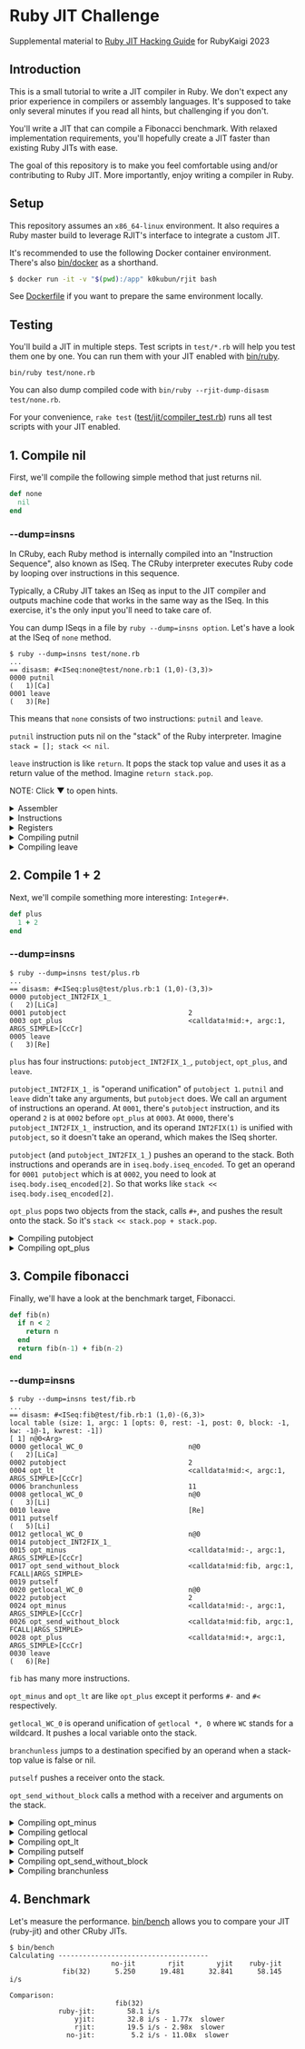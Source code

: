 # Ruby JIT Challenge

Supplemental material to [Ruby JIT Hacking Guide](https://rubykaigi.org/2023/presentations/k0kubun.html) for RubyKaigi 2023

## Introduction

This is a small tutorial to write a JIT compiler in Ruby.
We don't expect any prior experience in compilers or assembly languages.
It's supposed to take only several minutes if you read all hints, but challenging if you don't.

You'll write a JIT that can compile a Fibonacci benchmark.
With relaxed implementation requirements, you'll hopefully create a JIT faster than existing Ruby JITs with ease.

The goal of this repository is to make you feel comfortable using and/or contributing to Ruby JIT.
More importantly, enjoy writing a compiler in Ruby.

## Setup

This repository assumes an `x86_64-linux` environment.
It also requires a Ruby master build to leverage RJIT's interface to integrate a custom JIT.

It's recommended to use the following Docker container environment.
There's also [bin/docker](./bin/docker) as a shorthand.

```bash
$ docker run -it -v "$(pwd):/app" k0kubun/rjit bash
```

See [Dockerfile](./Dockerfile) if you want to prepare the same environment locally.

## Testing

You'll build a JIT in multiple steps.
Test scripts in `test/*.rb` will help you test them one by one.
You can run them with your JIT enabled with [bin/ruby](./bin/ruby).

```
bin/ruby test/none.rb
```

You can also dump compiled code with `bin/ruby --rjit-dump-disasm test/none.rb`.

For your convenience, `rake test` ([test/jit/compiler\_test.rb](./test/jit/compiler_test.rb))
runs all test scripts with your JIT enabled.

## 1. Compile nil

First, we'll compile the following simple method that just returns nil.

```rb
def none
  nil
end
```

### --dump=insns

In CRuby, each Ruby method is internally compiled into an "Instruction Sequence", also known as ISeq.
The CRuby interpreter executes Ruby code by looping over instructions in this sequence.

Typically, a CRuby JIT takes an ISeq as input to the JIT compiler and outputs machine code
that works in the same way as the ISeq. In this exercise, it's the only input you'll need to take care of.

You can dump ISeqs in a file by `ruby --dump=insns option`.
Let's have a look at the ISeq of `none` method.

```
$ ruby --dump=insns test/none.rb
...
== disasm: #<ISeq:none@test/none.rb:1 (1,0)-(3,3)>
0000 putnil                                                           (   1)[Ca]
0001 leave                                                            (   3)[Re]
```

This means that `none` consists of two instructions: `putnil` and `leave`.

`putnil` instruction puts nil on the "stack" of the Ruby interpreter. Imagine `stack = []; stack << nil`.

`leave` instruction is like `return`. It pops the stack top value and uses it as a return value of the method.
Imagine `return stack.pop`.

NOTE: Click ▼ to open hints.

<details>
<summary>Assembler</summary>

### Assembler

[lib/jit/assembler.rb](./lib/jit/assembler.rb) has an x86\_64 assembler that was copied from RJIT and then simplified.
Feel free to remove it and write it from scratch, but this tutorial will not cover how to encode x86\_64 instructions.

Here's example code using `Assembler`.

```rb
asm = Assembler.new
asm.mov(:rax, [:rsi, 8])
asm.add(:rax, 2)
write(asm)
```

This writes the following machine code into memory.

```asm
mov rax, [rsi + 8]
add rax, 2
```

`rax` and `rsi` are registers.
`[rsi + 8]` is memory access based off of a register, which reads memory 8 bytes after the address in `rsi`.
`2` is an immediate value.

See [lib/jit/assembler.rb](./lib/jit/assembler.rb) for what kind of input it can handle.

</details>
<details>
<summary>Instructions</summary>

### Instructions

There are various x86\_64 instructions.
However, it's enough to use only the following instructions to pass tests in this tutorial.

For `test/none.rb`, only `mov`, `add`, and `ret` are necessary.

| Instruction | Description                                 | Example      | Effect     |
|:------------|:--------------------------------------------|:-------------|:-----------|
| mov         | Assign a value.                             | `mov rax, 1` | `rax = 1`  |
| add         | Add a value.                                | `add rax, 1` | `rax += 1` |
| sub         | Subtract a value.                           | `sub rax, 1` | `rax -= 1` |
| cmp         | Compare values. Use it with cmovl.          | `cmp rdi, rsi`   | `rdi < rsi` |
| cmovl       | Assign a value if left < right.             | `cmovl rax, rcx` | `rax = rcx if rdi < rsi` |
| test        | Compare values. Use it with jz.             | `test rax, 1` | `rax & 1` |
| jz          | Jump if left and right have no common bits. | `jz 0x1234` | `goto 0x1234 if rax & 1 == 0` |
| jmp         | Jump to an address.                         | `jmp 0x1234` | `goto 0x1234` |
| call        | Call a function.                            | `call 0x1234` | `func()` |
| ret         | Return a value.                             | `ret` | `return rax` |

</details>
<details>
<summary>Registers</summary>

### Registers

Registers are like variables in machine code.
You're free to use registers in whatever way, but a [reference implementation](https://github.com/Shopify/ruby-jit-challenge/blob/k0kubun/lib/jit/compiler.rb)
used only the following registers.

| Register | Purpose |
|:---------|:--------|
| rdi      | `ec` (execution context) is set when a JIT function is called. It represents a Ruby thread. Used when you push/pop a stack frame. |
| rsi      | `cfp` (control frame pointer) is set when a JIT function is called. It represents a stack frame. Used when you fetch a local variable or a receiver. |
| rax      | A JIT function return value to be set before `ret` instruction. It can be also used as a "scratch register" to hold temporary values. |
| r8       | A general-purpose register. The reference implementation used this for the 1st slot of the Ruby VM stack, `stack[0]`. |
| r9       | A general-purpose register. The reference implementation used this for the 2nd slot of the Ruby VM stack, `stack[1]`. |
| r10      | A general-purpose register. The reference implementation used this for the 3rd slot of the Ruby VM stack, `stack[2]`. |
| r11      | A general-purpose register. The reference implementation used this for the 4th slot of the Ruby VM stack, `stack[3]`. |

</details>
<details>
<summary>Compiling putnil</summary>

### Compiling putnil

Open [lib/jit/compiler.rb](./lib/jit/compiler.rb) and add a case for `putnil`.

```diff
       # Iterate over each YARV instruction.
       insn_index = 0
       while insn_index < iseq.body.iseq_size
         insn = INSNS.fetch(C.rb_vm_insn_decode(iseq.body.iseq_encoded[insn_index]))
         case insn.name
         in :nop
           # none
+        in :putnil
+          # ...
         end
         insn_index += insn.len
       end
```

Let's push `nil` onto the stack.
In the scope of this tutorial, it's enough to use a random register as a replacement for a stack slot.

Let's say you decided to use `r8` for `stack[0]`, you could write the code as follows, for example.

```diff
+      STACK = [:r8]

       # Iterate over each YARV instruction.
       insn_index = 0
+      stack_size = 0
       while insn_index < iseq.body.iseq_size
         insn = INSNS.fetch(C.rb_vm_insn_decode(iseq.body.iseq_encoded[insn_index]))
         case insn.name
         in :nop
           # none
         in :putnil
+          asm.mov(STACK[stack_size], C.to_value(nil))
+          stack_size += 1
         end
         insn_index += insn.len
       end
```

`C` is a module with useful helpers to write a JIT.
`C.to_value` converts any Ruby object into its representation in the C language (and machine code).

`C.to_value(nil)` is 4, so this does `asm.mov(:r8, 4)`, which means `stack[0] = nil`.
This value in `r8` should be then handled by subsequent instructions like `leave`.

</details>
<details>
<summary>Compiling leave</summary>

### Compiling leave

`leave` instruction needs to do two things.

1. Pop a stack frame
2. Return a value

A JIT function is called after a corresponding stack frame is pushed.
However, the Ruby VM is not responsible for popping the stack frame after calling the JIT function.
So a JIT function needs to pop it on `leave` instruction.

A stack frame `cfp` is in `rsi`. The interpreter reads `ec->cfp` to fetch the current stack frame and `ec` is in `rdi`.
Therefore, you can generate code to pop a stack frame as follows.

```diff
       STACK = [:r8]
+      EC = :rdi
+      CFP = :rsi

       # Iterate over each YARV instruction.
       insn_index = 0
       stack_size = 0
       while insn_index < iseq.body.iseq_size
         insn = INSNS.fetch(C.rb_vm_insn_decode(iseq.body.iseq_encoded[insn_index]))
         case insn.name
         in :nop
           # none
         in :putnil
           asm.mov(STACK[stack_size], C.to_value(nil))
           stack_size += 1
+        in :leave
+          asm.add(CFP, C.rb_control_frame_t.size)
+          asm.mov([EC, C.rb_execution_context_t.offsetof(:cfp)], CFP)
         end
         insn_index += insn.len
       end
```

The `cfp` grows downward; `cfp -= 1` pushes a frame, and `cfp += 1` pops a frame.
Here, we want to pop a frame, so we do `cfp += 1`.
When we increment a pointer, `1` actually means the size of what it points to.
`cfp` is called `rb_control_frame_t` in the Ruby VM, and you can get its size by `C.rb_control_frame_t.size`.

To set that to `ec->cfp`, you need to get a memory address based off of `ec`.
The offset of `ec->cfp` relative to the head of `ec` is in `C.rb_execution_context_t.offsetof(:cfp)`.
So you can use `[EC, C.rb_execution_context_t.offsetof(:cfp)]` to get `ec->cfp`.

Finally, we'll return a value from the JIT function.
You should set a stack-top value to `rax` and then put `ret` instruction.

```diff
       # Iterate over each YARV instruction.
       insn_index = 0
       stack_size = 0
       while insn_index < iseq.body.iseq_size
         insn = INSNS.fetch(C.rb_vm_insn_decode(iseq.body.iseq_encoded[insn_index]))
         case insn.name
         in :nop
           # none
         in :putnil
           asm.mov(STACK[stack_size], C.to_value(nil))
           stack_size += 1
         in :leave
           asm.add(CFP, C.rb_control_frame_t.size)
           asm.mov([EC, C.rb_execution_context_t.offsetof(:cfp)], CFP)
+          asm.mov(:rax, STACK[stack_size - 1])
+          asm.ret
         end
         insn_index += insn.len
       end
```

Now you should be able to execute `test/none.rb`. Test it as follows.

```
$ bin/ruby --rjit-dump-disasm test/none.rb
  0x564e87d2c000: mov r8, 4
  0x564e87d2c007: add rsi, 0x40
  0x564e87d2c00b: mov qword ptr [rdi + 0x10], rsi
  0x564e87d2c00f: mov rax, r8
  0x564e87d2c012: ret

nil
```

`rake test` should pass one test that runs `test/none.rb`.

Also try changing what you're giving to `C.to_value` in `putnil` to double-check
the interpreter is calling the JIT function you generated.

</details>

## 2. Compile 1 + 2

Next, we'll compile something more interesting: `Integer#+`.

```rb
def plus
  1 + 2
end
```

### --dump=insns

```
$ ruby --dump=insns test/plus.rb
...
== disasm: #<ISeq:plus@test/plus.rb:1 (1,0)-(3,3)>
0000 putobject_INT2FIX_1_                                             (   2)[LiCa]
0001 putobject                              2
0003 opt_plus                               <calldata!mid:+, argc:1, ARGS_SIMPLE>[CcCr]
0005 leave                                                            (   3)[Re]
```

`plus` has four instructions: `putobject_INT2FIX_1_`, `putobject`, `opt_plus`, and `leave`.

`putobject_INT2FIX_1_` is "operand unification" of `putobject 1`.
`putnil` and `leave` didn't take any arguments, but `putobject` does.
We call an argument of instructions an operand.
At `0001`, there's `putobject` instruction, and its operand `2` is at `0002` before `opt_plus` at `0003`.
At `0000`, there's `putobject_INT2FIX_1_` instruction, and its operand `INT2FIX(1)` is unified with `putobject`,
so it doesn't take an operand, which makes the ISeq shorter.

`putobject` (and `putobject_INT2FIX_1_`) pushes an operand to the stack.
Both instructions and operands are in `iseq.body.iseq_encoded`.
To get an operand for `0001 putobject` which is at `0002`, you need to look at `iseq.body.iseq_encoded[2]`.
So that works like `stack << iseq.body.iseq_encoded[2]`.

`opt_plus` pops two objects from the stack, calls `#+`, and pushes the result onto the stack.
So it's `stack << stack.pop + stack.pop`.

<details>
<summary>Compiling putobject</summary>

### Compiling putobject

For `putobject_INT2FIX_1_`, you need to hard-code the operand as `1`.
Instead of `INT2FIX(1)` that is used in C, you can use `C.to_value(1)` instead.
So it can be:

```rb
STACK = [:r8, :r9]

in :putobject_INT2FIX_1_
  asm.mov(STACK[stack_size], C.to_value(1))
  stack_size += 1
```

For `putobject`, you need to get an operand from `iseq.body.iseq_encoded` as explained above.
You could write:

```rb
in :putobject
  operand = iseq.body.iseq_encoded[insn_index + 1]
  asm.mov(STACK[stack_size], operand)
```

</details>

<details>
<summary>Compiling opt_plus</summary>

### Compiling opt\_plus

`opt_plus` is capable of handling any `#+` methods, but specifically optimizes a few methods such as `Integer#+`.
In this tutorial, we're going to handle only `Integer`s. It's okay to assume operands are all `Integer`s.

In CRuby, a small-enough `Integer` is expressed as `(num << 1) + 1`.
So an `Integer` object `1` is expressed as `(1 << 1) + 1`, which is `3`.

You'll take `(num1 << 1) + 1` and `(num2 << 1) + 1` as operands.
If you just add them, the result will be `((num1 + num2) << 1) + 2`.
The actual representation for `num1 + num2` is `((num1 + num2) << 1) + 1`,
so you'll need to subtract it by 1.

Here's an example implementation.

```rb
in :opt_plus
  recv = STACK[stack_size - 2]
  obj = STACK[stack_size - 1]

  asm.add(recv, obj)
  asm.sub(recv, 1)

  stack_size -= 1
```

Test those instructions with `bin/ruby --rjit-dump-disasm test/plus.rb`.

</details>

## 3. Compile fibonacci

Finally, we'll have a look at the benchmark target, Fibonacci.

```rb
def fib(n)
  if n < 2
    return n
  end
  return fib(n-1) + fib(n-2)
end
```

### --dump=insns

```
$ ruby --dump=insns test/fib.rb
...
== disasm: #<ISeq:fib@test/fib.rb:1 (1,0)-(6,3)>
local table (size: 1, argc: 1 [opts: 0, rest: -1, post: 0, block: -1, kw: -1@-1, kwrest: -1])
[ 1] n@0<Arg>
0000 getlocal_WC_0                          n@0                       (   2)[LiCa]
0002 putobject                              2
0004 opt_lt                                 <calldata!mid:<, argc:1, ARGS_SIMPLE>[CcCr]
0006 branchunless                           11
0008 getlocal_WC_0                          n@0                       (   3)[Li]
0010 leave                                  [Re]
0011 putself                                                          (   5)[Li]
0012 getlocal_WC_0                          n@0
0014 putobject_INT2FIX_1_
0015 opt_minus                              <calldata!mid:-, argc:1, ARGS_SIMPLE>[CcCr]
0017 opt_send_without_block                 <calldata!mid:fib, argc:1, FCALL|ARGS_SIMPLE>
0019 putself
0020 getlocal_WC_0                          n@0
0022 putobject                              2
0024 opt_minus                              <calldata!mid:-, argc:1, ARGS_SIMPLE>[CcCr]
0026 opt_send_without_block                 <calldata!mid:fib, argc:1, FCALL|ARGS_SIMPLE>
0028 opt_plus                               <calldata!mid:+, argc:1, ARGS_SIMPLE>[CcCr]
0030 leave                                                            (   6)[Re]
```

`fib` has many more instructions.

`opt_minus` and `opt_lt` are like `opt_plus` except it performs `#-` and `#<` respectively.

`getlocal_WC_0` is operand unification of `getlocal *, 0` where `WC` stands for a wildcard.
It pushes a local variable onto the stack.

`branchunless` jumps to a destination specified by an operand when a stack-top value is
false or nil.

`putself` pushes a receiver onto the stack.

`opt_send_without_block` calls a method with a receiver and arguments on the stack.

<details>
<summary>Compiling opt_minus</summary>

### Compiling opt\_minus

Remember `opt_plus`.
You'll take `(num1 << 1) + 1` and `(num2 << 1) + 1` as operands.
If you subtract one by the other, the result will be `((num1 - num2) << 1)`.
But the actual representation for `num1 - num2` is `((num1 - num2) << 1) + 1`.
So you'll need to add 1 to it.

Here's an example implementation.

```rb
STACK = [:r8, :r9, :r10, :r11]

in :opt_minus
  recv = STACK[stack_size - 2]
  obj = STACK[stack_size - 1]

  asm.sub(recv, obj)
  asm.add(recv, 1)

  stack_size -= 1
```

Test the instruction with `bin/ruby --rjit-dump-disasm test/minus.rb`.

</details>

<details>
<summary>Compiling getlocal</summary>

### Compiling getlocal

`getlocal_WC_0` means `getlocal *, 0`. The `*` part is an operand and it has an index to the local variable from an "environment pointer" (EP).
The `0` part is a "level", which shows how many levels of EPs you need to go deeper to get a local variable.
This is needed when a local variable environment is nested, e.g. a block inside a method.
Since it's `0` this time, you will not need to worry about digging EPs. You'll need to get the EP of the current "control frame" (`cfp`).

`cfp` is in `rsi` and you can get the offset to `cfp->ep` from `C.rb_control_frame_t.offsetof(:ep)`.
So `[:rsi, C.rb_control_frame_t.offsetof(:ep)]` can be used to get an EP.

Once you get an EP, you need to find a local variable. The index is an operand, which can be fetched with `iseq.body.iseq_encoded[insn_index + 1]`.
The index is a positive number but local variables actually live "below" the EP. So you have to negate the index.
Besides, the unit of indexes is a `VALUE` type in C, which represents a Ruby object. So the index to a local variable from an EP is
`-iseq.body.iseq_encoded[insn_index + 1] * C.VALUE.size`.

All in all, an example implementation looks like this.

```rb
in :getlocal_WC_0
  # Get EP
  asm.mov(:rax, [CFP, C.rb_control_frame_t.offsetof(:ep)])

  # Load the local variable
  idx = iseq.body.iseq_encoded[insn_index + 1]
  asm.mov(STACK[stack_size], [:rax, -idx * C.VALUE.size])

  stack_size += 1
```

Test the instruction with `bin/ruby --rjit-dump-disasm test/local.rb`.

</details>

<details>
<summary>Compiling opt_lt</summary>

### Compiling opt\_lt

Again, assume operands are `Integer`s.
Comparing `(num1 << 1) + 1` and `(num2 << 1) + 1` would return the same result as comparing `num1` and `num2`.
You'll use a `cmp` instruction that compares them.

Once you compare the values, you'll need to generate code that conditionally returns something.
`Integer#<` returns `true` or `false`.
There's a family of instructions that conditionally set a value based on a prior `cmp` (or `test`).
To conditionally set a value if `num1 < num2` holds based on the previous `cmp`,
you can use `cmovl` (conditionally move if less).

An example implementation is as follows.

```rb
in :opt_lt
  recv = STACK[stack_size - 2]
  obj = STACK[stack_size - 1]

  asm.cmp(recv, obj)
  asm.mov(recv, C.to_value(false))
  asm.mov(:rax, C.to_value(true))
  asm.cmovl(recv, :rax)

  stack_size -= 1
```

Test the instruction with `bin/ruby --rjit-dump-disasm test/lt.rb`.

</details>

<details>
<summary>Compiling putself</summary>

### Compiling putself

`fib` method is called without an argument. In Ruby, it implicitly uses the receiver of the current frame (`cfp`).
`cfp` is in `rsi`, and the offset to `cfp->self` (receiver) is implemented at `C.rb_control_frame_t.offsetof(:self)`.
So `[:rsi, C.rb_control_frame_t.offsetof(:self)]` can be used to fetch a receiver.

An example implementation looks like this.

```rb
in :putself
  asm.mov(STACK[stack_size], [CFP, C.rb_control_frame_t.offsetof(:self)])
  stack_size += 1
```

</details>

<details>
<summary>Compiling opt_send_without_block</summary>

### Compiling opt\_send\_without\_block

Congratulations on making it to this stage. You've accomplished a lot already.
I hope you've enjoyed your journey.
We're going to tackle a couple of instructions that may be the most challenging part in this tutorial.
If you get lost, consider just copying the code that is shown later and playing with it.

`opt_send_without_block` supports various method calls.
However, in this tutorial, it's okay to assume any method call is a Ruby method call.

As long as you use `--rjit-call-threshold=3` (compile methods that have been called three times),
the cache of all `opt_send_without_block` instructions is "warmed up" in all test scripts.
It means that the cache has a reference to an ISeq. For simplicity in this tutorial,
assume that it's not gonna change and you won't need to invalidate it.

`opt_send_without_block` takes a "call data" operand, which is a pair of "call info" and "call cache".
A call data object can be instantiated with `cd = C.rb_call_data.new(iseq.body.iseq_encoded[insn_index + 1])`.

A call info is in `cd.ci`, which has information like the number of arguments.
`ci` has a packed data structure which cannot be accessed like a normal struct.
So you need to get the number of arguments using a special helper, `C.vm_ci_argc(ci)`.

A call cache has a reference to an ISeq. `cd.cc.cme_.def.body.iseq.iseqptr` has a callee ISeq.
For better performance, we want to compile everything and directly jump to an already-compiled address.
You can call `compile(callee_iseq)` if `callee_iseq.body.jit_func` is still `0` (NULL in C).

Once a callee function becomes ready, we need to prepare for calling a method.
Since our `getlocal` implementation gets a local variable on the stack relative to an EP,
we have to set arguments to the stack, which are local variables to the callee.

The VM stack looks like this when you call a method.

```
| locals | cme | block_handler | frame type (callee EP) | stack bottom (callee SP) |
```

For locals, we want to put arguments. There's a "stack pointer" in `SP` which points to
a free stack slot above the stack top. You could write values to it and keep bumping the SP until you finish writing all arguments.
Once it's done, SP needs to be bumped three more times to accommodate a "cme" (callable method entry), a block handler, and a frame type.
You don't need to use them in this tutorial. Just bump SP by 3 to get a callee SP. EP is one slot below that.

Set those `sp` and `ep` fields to a callee `cfp` after bumping `cfp`.
Remember what you did at `leave` instruction; pushing a frame means to subtract it by `C.rb_control_frame_t.size`.
Since `putself` refers to it, you may set `cfp->self` as well, using `C.rb_control_frame_t.offsetof(:self)`. 
Note, however, that we don't actually use the receiver in `cfp` for method dispatch. You may just skip it.

Before and after calling a callee function, you have to save and restore registers you're using for the stack
so that the callee function can use them.
We've used `r8`, `r9`, `r10`, and `r11` as `STACK`. You can use `push` instruction to push a register to the machine stack,
and then use `pop` instruction in the reverse order to restore a register from the machine stack.

An example implementation looks like this.

```rb
in :opt_send_without_block
  # Compile the callee ISEQ
  cd = C.rb_call_data.new(iseq.body.iseq_encoded[insn_index + 1])
  callee_iseq = cd.cc.cme_.def.body.iseq.iseqptr
  if callee_iseq.body.jit_func == 0
    compile(callee_iseq)
  end

  # Get SP
  asm.mov(:rax, [CFP, C.rb_control_frame_t.offsetof(:sp)])
  # Spill arguments
  C.vm_ci_argc(cd.ci).times do |i|
    asm.mov([:rax, C.VALUE.size * i], STACK[stack_size - C.vm_ci_argc(cd.ci) + i])
  end

  # Push cfp: ec->cfp = cfp - 1
  asm.sub(CFP, C.rb_control_frame_t.size)
  asm.mov([EC, C.rb_execution_context_t.offsetof(:cfp)], CFP)
  # Set SP
  asm.add(:rax, C.VALUE.size * (C.vm_ci_argc(cd.ci) + 3))
  asm.mov([CFP, C.rb_control_frame_t.offsetof(:sp)], :rax)
  # Set EP
  asm.sub(:rax, C.VALUE.size)
  asm.mov([CFP, C.rb_control_frame_t.offsetof(:ep)], :rax)
  # Set receiver
  asm.sub(:rax, STACK[stack_size - C.vm_ci_argc(cd.ci) - 1])
  asm.mov([CFP, C.rb_control_frame_t.offsetof(:self)], :rax)

  # Save stack registers
  STACK.each do |reg|
    asm.push(reg)
  end

  # Call the JIT func
  asm.call(callee_iseq.body.jit_func)

  # Pop stack registers
  STACK.reverse_each do |reg|
    asm.pop(reg)
  end

  # Set a return value
  asm.mov(STACK[stack_size - C.vm_ci_argc(cd.ci) - 1], :rax)
```

Test the instruction with `bin/ruby --rjit-dump-disasm test/send.rb`.

This code has some optimization opportunities when you need to support only `fib`.
In fact, my [reference implementation](https://github.com/Shopify/ruby-jit-challenge/blob/k0kubun/lib/jit/compiler.rb)
is already a bit faster than that. It could be even faster, for example, if you use registers for local variables.

</details>

<details>
<summary>Compiling branchunless</summary>

### Compiling branchunless

It's almost there. This will be the last instruction you'll compile to run `fib`.
This is probably the most interesting and challenging part of this tutorial.

Supporting this instruction requires a major refactoring on the boilerplate code.
It's because past test scripts run instructions from top to bottom whereas
you need to jump to different instruction indexes based on runtime values.

There's not only the jump support, but also complexity in dependencies.
Let's have a look at `ruby --dump=insns test/branch.rb`.

```
== disasm: #<ISeq:branch@test/branch.rb:1 (1,0)-(7,3)>
local table (size: 1, argc: 1 [opts: 0, rest: -1, post: 0, block: -1, kw: -1@-1, kwrest: -1])
[ 1] flag@0<Arg>
0000 getlocal_WC_0                          flag@0                    (   2)[LiCa]
0002 branchunless                           6

0004 putobject_INT2FIX_1_                                             (   3)[Li]
0005 leave                                                            (   7)[Re]

0006 putobject_INT2FIX_0_                                             (   5)[Li]
0007 leave                                                            (   7)[Re]
```

I inserted newlines into the actual output to indicate "basic block" boundaries.
There are three blocks: the first block from `0000`, the second block from `0004`, and the third block from `0006`.

Let's say you start compiling the first block, you'll need to generate code to jump to the second block or the third block.
However, the second block and the third block have not been compiled yet. You cannot compile it from top to bottom as before.

Then, why not compile it from the second block and the third block, and then compile the first block?
Sure, it works for this example. But what if the second block calls the first block?
It's a circular dependency. And it's exactly what `fib` does.
So you have to design the compiler in a way that it supports circular dependencies.

One suggested solution is to write out dummy addresses first, and then rewrite them after all blocks are compiled.
Rewriting a past address requires you to figure out the address that `Assembler` used.
The `Assembler` in the boilerplate doesn't have such interface, so you have to define it yourself.

For example, you could add this kind of interface.

```diff
--- a/lib/jit/assembler.rb
+++ b/lib/jit/assembler.rb
@@ -50,6 +50,7 @@ module JIT
     end

     def assemble(addr)
+      set_start_addrs(addr)
       resolve_rel32(addr)
       resolve_labels

@@ -905,6 +876,12 @@ module JIT
       @labels[label] = @bytes.size
     end

+    # Mark the starting addresses of a branch
+    def branch(branch)
+      @branches[@bytes.size] << branch
+      yield
+    end
+
     private

     def insn(prefix: 0, opcode:, rd: nil, mod_rm: nil, disp: nil, imm: nil)
@@ -1010,6 +987,14 @@ module JIT
       [Rel32.new(addr), Rel32Pad, Rel32Pad, Rel32Pad]
     end

+    def set_start_addrs(write_addr)
+      (@bytes.size + 1).times do |index|
+        @branches.fetch(index, []).each do |branch|
+          branch.start_addr = write_addr + index
+        end
+      end
+    end
```

Then a random object you're giving to `#branch` will get `start_addr` assigned.
If the object also has a Proc to re-compile a branch, you can just buffer those objects
and calls them later.

To simplify the problem, you could split an ISeq into basic blocks, and just compile
each block as before. Here's an example logic that works for the test scripts in this tutorial.

```rb
# Get a list of basic blocks in a method
def split_blocks(iseq, insn_index: 0, stack_size: 0, split_indexes: [])
  return [] if split_indexes.include?(insn_index)
  split_indexes << insn_index

  block = { start_index: insn_index, end_index: nil, stack_size: }
  blocks = [block]

  while insn_index < iseq.body.iseq_size
    insn = INSNS.fetch(C.rb_vm_insn_decode(iseq.body.iseq_encoded[insn_index]))
    case insn.name
    when :branchunless
      block[:end_index] = insn_index
      stack_size += sp_inc(iseq, insn_index)
      next_index = insn_index + insn.len
      blocks += split_blocks(iseq, insn_index: next_index, stack_size:, split_indexes:)
      blocks += split_blocks(iseq, insn_index: next_index + iseq.body.iseq_encoded[insn_index + 1], stack_size:, split_indexes:)
      break
    when :leave
      block[:end_index] = insn_index
      break
    else
      stack_size += sp_inc(iseq, insn_index)
      insn_index += insn.len
    end
  end

  blocks
end

# Get a stack size increase for a YARV instruction.
def sp_inc(iseq, insn_index)
  insn = INSNS.fetch(C.rb_vm_insn_decode(iseq.body.iseq_encoded[insn_index]))
  case insn.name
  in :opt_plus | :opt_minus | :opt_lt | :leave | :branchunless
    -1
  in :nop
    0
  in :putnil | :putobject_INT2FIX_0_ | :putobject_INT2FIX_1_ | :putobject | :putself | :getlocal_WC_0
    1
  in :opt_send_without_block
    cd = C.rb_call_data.new(iseq.body.iseq_encoded[insn_index + 1])
    -C.vm_ci_argc(cd.ci)
  end
end
```

Each block is represented as a Hash that has `start_index`, `end_index`, and an initial `stack_size`.
The first block's first address should be set to `iseq.body.jit_func`.

Finally, let's compile `branchunless`. With `blocks` made by `split_blocks` and `branches = []`, an example implementation
looks like this.

```rb
Branch = Struct.new(:start_addr, :compile)

in :branchunless
  next_index = insn_index + insn.len
  next_block = blocks.find { |block| block[:start_index] == next_index }

  jump_index = next_index + iseq.body.iseq_encoded[insn_index + 1]
  jump_block = blocks.find { |block| block[:start_index] == jump_index }

  # This `test` sets ZF only for Qnil and Qfalse, which lets jz jump.
  asm.test(STACK[stack_size - 1], ~C.to_value(nil))

  branch = Branch.new
  branch.compile = proc do |asm|
    dummy_addr = @jit_buf + JIT_BUF_SIZE
    asm.jz(jump_block.fetch(:start_addr, dummy_addr))
    asm.jmp(next_block.fetch(:start_addr, dummy_addr))
  end
  asm.branch(branch) do
    branch.compile.call(asm)
  end
  branches << branch
```

The `branches` are then re-compiled with:

```rb
branches.each do |branch|
  with_addr(branch[:start_addr]) do
    asm = Assembler.new
    branch.compile.call(asm)
    write(asm)
  end
end
```

```rb
def with_addr(addr)
  jit_pos = @jit_pos
  @jit_pos = addr - @jit_buf
  yield
ensure
  @jit_pos = jit_pos
end
```

That's all. Test it with `bin/ruby --rjit-dump-disasm test/branch.rb`.
If everything is done correctly, `bin/ruby test/fib.rb` should also work.

</details>

## 4. Benchmark

Let's measure the performance.
[bin/bench](./bin/bench) allows you to compare your JIT (ruby-jit) and other CRuby JITs.

```
$ bin/bench
Calculating -------------------------------------
                         no-jit        rjit        yjit    ruby-jit
             fib(32)      5.250      19.481      32.841      58.145 i/s

Comparison:
                          fib(32)
            ruby-jit:        58.1 i/s
                yjit:        32.8 i/s - 1.77x  slower
                rjit:        19.5 i/s - 2.98x  slower
              no-jit:         5.2 i/s - 11.08x  slower
```
